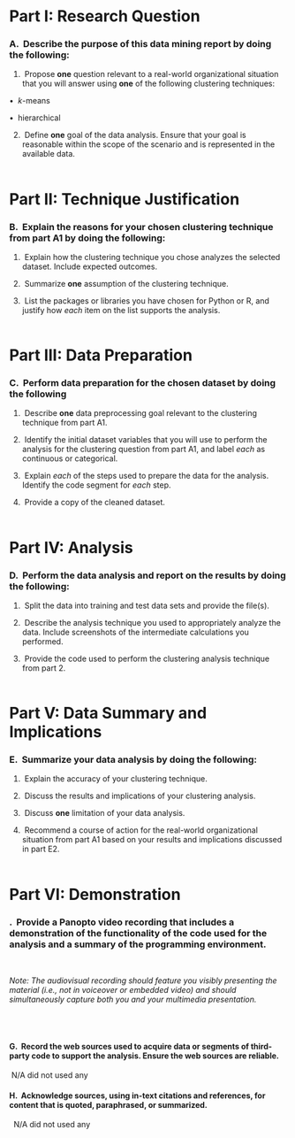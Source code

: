 # **Part I: Research Question**

### A.  Describe the purpose of this data mining report by doing the following:
1.  Propose **one** question relevant to a real-world organizational situation that you will answer using **one** of the following clustering techniques:

•  _k_-means

•  hierarchical

2.  Define **one** goal of the data analysis. Ensure that your goal is reasonable within the scope of the scenario and is represented in the available data.  
 

# **Part II: Technique Justification**

### B.  Explain the reasons for your chosen clustering technique from part A1 by doing the following:

1.  Explain how the clustering technique you chose analyzes the selected dataset. Include expected outcomes.

2.  Summarize **one** assumption of the clustering technique.

3.  List the packages or libraries you have chosen for Python or R, and justify how _each_ item on the list supports the analysis.  
 

# **Part III: Data Preparation**

### C.  Perform data preparation for the chosen dataset by doing the following

1.  Describe **one** data preprocessing goal relevant to the clustering technique from part A1.

2.  Identify the initial dataset variables that you will use to perform the analysis for the clustering question from part A1, and label _each_ as continuous or categorical.

3.  Explain _each_ of the steps used to prepare the data for the analysis. Identify the code segment for _each_ step.

4.  Provide a copy of the cleaned dataset.  
 

# **Part IV: Analysis**

### D.  Perform the data analysis and report on the results by doing the following:

1.  Split the data into training and test data sets and provide the file(s).

2.  Describe the analysis technique you used to appropriately analyze the data. Include screenshots of the intermediate calculations you performed.

3.  Provide the code used to perform the clustering analysis technique from part 2.  
 

# **Part V: Data Summary and Implications**

### E.  Summarize your data analysis by doing the following:

1.  Explain the accuracy of your clustering technique.

2.  Discuss the results and implications of your clustering analysis.

3.  Discuss **one** limitation of your data analysis.

4.  Recommend a course of action for the real-world organizational situation from part A1 based on your results and implications discussed in part E2.  
 

# **Part VI: Demonstration**

### .  Provide a Panopto video recording that includes a demonstration of the functionality of the code used for the analysis and a summary of the programming environment.  
 

_Note: The audiovisual recording should feature you visibly presenting the material (i.e., not in voiceover or embedded video) and should simultaneously capture both you and your multimedia presentation._  
 

 

#### G.  Record the web sources used to acquire data or segments of third-party code to support the analysis. Ensure the web sources are reliable.  
 N/A did not used any

#### H.  Acknowledge sources, using in-text citations and references, for content that is quoted, paraphrased, or summarized.  
  N/A did not used any